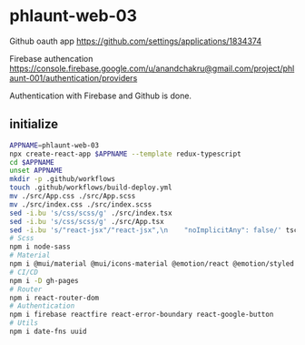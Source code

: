 # phlaunt-web-03

Github oauth app https://github.com/settings/applications/1834374

Firebase authencation https://console.firebase.google.com/u/anandchakru@gmail.com/project/phlaunt-001/authentication/providers

Authentication with Firebase and Github is done.
## initialize
```sh
APPNAME=phlaunt-web-03
npx create-react-app $APPNAME --template redux-typescript
cd $APPNAME
unset APPNAME
mkdir -p .github/workflows
touch .github/workflows/build-deploy.yml
mv ./src/App.css ./src/App.scss
mv ./src/index.css ./src/index.scss
sed -i.bu 's/css/scss/g' ./src/index.tsx
sed -i.bu 's/css/scss/g' ./src/App.tsx
sed -i.bu 's/"react-jsx"/"react-jsx",\n    "noImplicitAny": false/' tsconfig.json
# Scss
npm i node-sass
# Material
npm i @mui/material @mui/icons-material @emotion/react @emotion/styled @fontsource/roboto @mui/lab
# CI/CD
npm i -D gh-pages
# Router
npm i react-router-dom
# Authentication
npm i firebase reactfire react-error-boundary react-google-button
# Utils
npm i date-fns uuid
```
